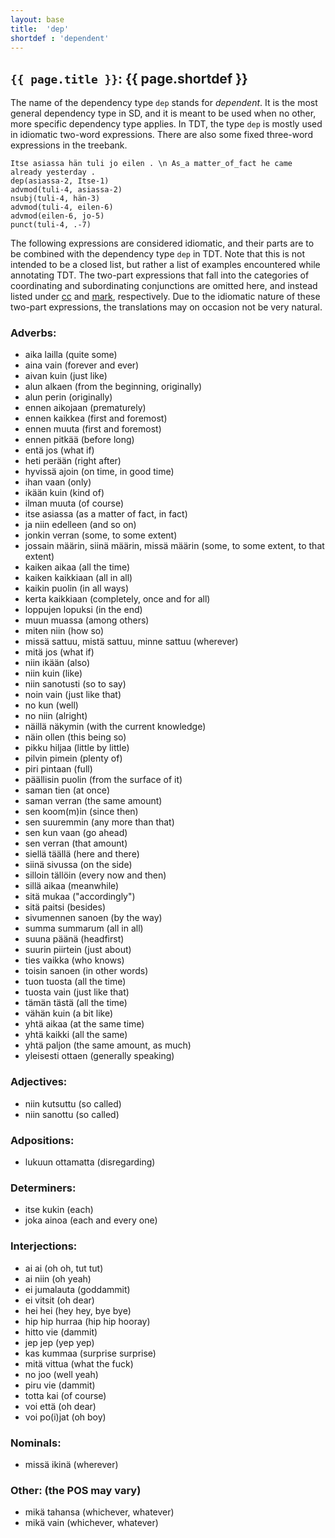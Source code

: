 ```yaml
---
layout: base
title:  'dep'
shortdef : 'dependent'
---
```


## `{{ page.title }}`: {{ page.shortdef }}

The name of the dependency type `dep` stands for *dependent*. It is the most general dependency type in SD, and it is meant to be used when no other, more specific dependency type applies. In TDT, the type `dep` is mostly used in idiomatic two-word expressions. There are also some fixed three-word expressions in the treebank.

<!-- fname:dep.pdf -->
~~~ sdparse
Itse asiassa hän tuli jo eilen . \n As_a matter_of_fact he came already yesterday .
dep(asiassa-2, Itse-1)
advmod(tuli-4, asiassa-2)
nsubj(tuli-4, hän-3)
advmod(tuli-4, eilen-6)
advmod(eilen-6, jo-5)
punct(tuli-4, .-7)
~~~

<!--details-->

The following expressions are considered idiomatic, and their parts are to be combined with the dependency type `dep` in TDT. Note that this is not intended to be a closed list, but rather a list of examples encountered while annotating TDT. The two-part expressions that fall into the categories of coordinating and subordinating conjunctions are omitted here, and instead listed under <a href="http://universaldependencies.github.io/docs/fi/cc.html">cc</a> and <a href="http://universaldependencies.github.io/docs/fi/mark.html">mark</a>, respectively. Due to the idiomatic nature of these two-part expressions, the translations may on occasion not be very natural.

### Adverbs:

+ aika lailla (quite some)
+ aina vain (forever and ever)
+ aivan kuin (just like)
+ alun alkaen (from the beginning, originally)
+ alun perin (originally)
+ ennen aikojaan (prematurely)
+ ennen kaikkea (first and foremost)
+ ennen muuta (first and foremost)
+ ennen pitkää (before long)
+ entä jos (what if)
+ heti perään (right after)
+ hyvissä ajoin (on time, in good time)
+ ihan vaan (only)
+ ikään kuin (kind of)
+ ilman muuta (of course)
+ itse asiassa (as a matter of fact, in fact)
+ ja niin edelleen (and so on)
+ jonkin verran (some, to some extent)
+ jossain määrin, siinä määrin, missä määrin (some, to some extent, to that extent)
+ kaiken aikaa (all the time)
+ kaiken kaikkiaan (all in all)
+ kaikin puolin (in all ways)
+ kerta kaikkiaan (completely, once and for all)
+ loppujen lopuksi (in the end)
+ muun muassa (among others)
+ miten niin (how so)
+ missä sattuu, mistä sattuu, minne sattuu (wherever)
+ mitä jos (what if)
+ niin ikään (also)
+ niin kuin (like)
+ niin sanotusti (so to say)
+ noin vain (just like that)
+ no kun (well)
+ no niin (alright)
+ näillä näkymin (with the current knowledge)
+ näin ollen (this being so)
+ pikku hiljaa (little by little)
+ pilvin pimein (plenty of)
+ piri pintaan (full)
+ päällisin puolin (from the surface of it)
+ saman tien (at once)
+ saman verran (the same amount)
+ sen koom(m)in (since then)
+ sen suuremmin (any more than that)
+ sen kun vaan (go ahead)
+ sen verran (that amount)
+ siellä täällä (here and there)
+ siinä sivussa (on the side)
+ silloin tällöin (every now and then)
+ sillä aikaa (meanwhile)
+ sitä mukaa ("accordingly")
+ sitä paitsi (besides)
+ sivumennen sanoen (by the way)
+ summa summarum (all in all)
+ suuna päänä (headfirst)
+ suurin piirtein (just about)
+ ties vaikka (who knows)
+ toisin sanoen (in other words)
+ tuon tuosta (all the time)
+ tuosta vain (just like that)
+ tämän tästä (all the time)
+ vähän kuin (a bit like)
+ yhtä aikaa (at the same time)
+ yhtä kaikki (all the same)
+ yhtä paljon (the same amount, as much)
+ yleisesti ottaen (generally speaking)

### Adjectives:

+ niin kutsuttu (so called)
+ niin sanottu (so called)

### Adpositions:

+ lukuun ottamatta (disregarding)

### Determiners:

+ itse kukin (each)
+ joka ainoa (each and every one)

### Interjections:

+ ai ai (oh oh, tut tut)
+ ai niin (oh yeah)
+ ei jumalauta (goddammit)
+ ei vitsit (oh dear)
+ hei hei (hey hey, bye bye)
+ hip hip hurraa (hip hip hooray)
+ hitto vie (dammit)
+ jep jep (yep yep)
+ kas kummaa (surprise surprise)
+ mitä vittua (what the fuck)
+ no joo (well yeah)
+ piru vie (dammit)
+ totta kai (of course)
+ voi että (oh dear)
+ voi po(i)jat (oh boy)

### Nominals:

+ missä ikinä (wherever)

### Other: (the POS may vary)

+ mikä tahansa (whichever, whatever)
+ mikä vain (whichever, whatever)
